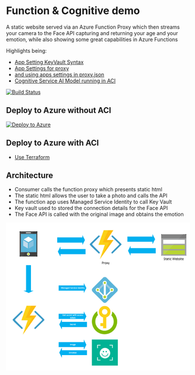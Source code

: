 # Function & Cognitive demo

A static website served via an Azure Function Proxy which then streams your camera to the Face API capturing and returning your age and your emotion, while also showing some great capabilities in Azure Functions

Highlights being:
- [App Setting KeyVault Syntax](https://github.com/JimPaine/emotion-checker/blob/master/env/functions.tf#L32-L33)
- [App Settings for proxy](https://github.com/JimPaine/emotion-checker/blob/master/src/ImageProcessor/proxies.json#L21) 
- [and using apps settings in proxy.json](https://github.com/JimPaine/emotion-checker/blob/master/env/functions.tf#L34-L35)
- [Cognitive Service AI Model running in ACI](https://github.com/JimPaine/emotion-checker/blob/master/env/face.tf#L13-L43)


[![Build Status](https://dev.azure.com/jimpaine-msft/github%20pipelines/_apis/build/status/JimPaine.emotion-checker)](https://dev.azure.com/jimpaine-msft/github%20pipelines/_build/latest?definitionId=8)

## Deploy to Azure without ACI

[![Deploy to Azure](http://azuredeploy.net/deploybutton.png)](https://azuredeploy.net/)

## Deploy to Azure with ACI

- [Use Terraform](https://github.com/JimPaine/emotion-checker/tree/master/env)

## Architecture

- Consumer calls the function proxy which presents static html
- The static html allows the user to take a photo and calls the API
- The function app uses Managed Service Identity to call Key Vault
- Key vault used to stored the connection details for the Face API
- The Face API is called with the original image and obtains the emotion

![Architecture](/docs/images/architecture.png)
